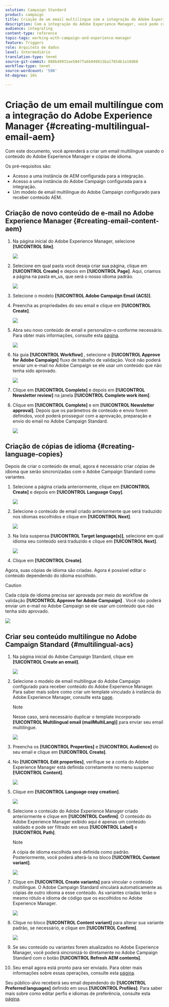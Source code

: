 ```yaml
---
solution: Campaign Standard
product: campaign
title: Criação de um email multilíngue com a integração do Adobe Experience Manager.
description: Com a integração do Adobe Experience Manager, você pode criar conteúdo diretamente no AEM e usá-lo posteriormente no Adobe Campaign.
audience: integrating
content-type: reference
topic-tags: working-with-campaign-and-experience-manager
feature: Triggers
role: Arquiteto de dados
level: Intermediário
translation-type: tm+mt
source-git-commit: 088b49931ee5047fa6b949813ba17654b1e10d60
workflow-type: tm+mt
source-wordcount: '598'
ht-degree: 16%

---
```



# Criação de um email multilíngue com a integração do Adobe Experience Manager {#creating-multilingual-email-aem}

Com este documento, você aprenderá a criar um email multilíngue usando o conteúdo do Adobe Experience Manager e cópias de idioma.

Os pré-requisitos são:

* Acesso a uma instância de AEM configurada para a integração.
* Acesso a uma instância do Adobe Campaign configurada para a integração.
* Um modelo de email multilíngue do Adobe Campaign configurado para receber conteúdo AEM.

## Criação de novo conteúdo de e-mail no Adobe Experience Manager {#creating-email-content-aem}

1. Na página inicial do Adobe Experience Manager, selecione **[!UICONTROL Site]**.

   ![](assets/aem_acs_1.png)

1. Selecione em qual pasta você deseja criar sua página, clique em **[!UICONTROL Create]** e depois em **[!UICONTROL Page]**. Aqui, criamos a página na pasta en_us, que será o nosso idioma padrão.

   ![](assets/aem_acs_2.png)

1. Selecione o modelo **[!UICONTROL Adobe Campaign Email (ACS)]**.

1. Preencha as propriedades do seu email e clique em **[!UICONTROL Create]**.

   ![](assets/aem_acs_3.png)

1. Abra seu novo conteúdo de email e personalize-o conforme necessário. Para obter mais informações, consulte esta [página](../../integrating/using/creating-email-experience-manager.md#editing-email-aem).

   ![](assets/aem_acs_4.png)

1. Na guia **[!UICONTROL Workflow]** , selecione o **[!UICONTROL Approve for Adobe Campaign]** fluxo de trabalho de validação. Você não poderá enviar um e-mail no Adobe Campaign se ele usar um conteúdo que não tenha sido aprovado.

   ![](assets/aem_acs_7.png)

1. Clique em **[!UICONTROL Complete]** e depois em **[!UICONTROL Newsletter review]** na janela **[!UICONTROL Complete work item]**.

1. Clique em **[!UICONTROL Complete]** e em **[!UICONTROL Newsletter approval]**. Depois que os parâmetros de conteúdo e envio forem definidos, você poderá prosseguir com a aprovação, preparação e envio do email no Adobe Campaign Standard.

   ![](assets/aem_acs_8.png)

## Criação de cópias de idioma {#creating-language-copies}

Depois de criar o conteúdo de email, agora é necessário criar cópias de idioma que serão sincronizadas com o Adobe Campaign Standard como variantes.

1. Selecione a página criada anteriormente, clique em **[!UICONTROL Create]** e depois em **[!UICONTROL Language Copy]**.

   ![](assets/aem_acs_5.png)

1. Selecione o conteúdo de email criado anteriormente que será traduzido nos idiomas escolhidos e clique em **[!UICONTROL Next]**.

   ![](assets/aem_acs_6.png)

1. Na lista suspensa **[!UICONTROL Target language(s)]**, selecione em qual idioma seu conteúdo será traduzido e clique em **[!UICONTROL Next]**.

   ![](assets/aem_acs_9.png)

1. Clique em **[!UICONTROL Create]**.

Agora, suas cópias de idioma são criadas. Agora é possível editar o conteúdo dependendo do idioma escolhido.

>[!CAUTION]
>
>Cada cópia de idioma precisa ser aprovada por meio do workflow de validação **[!UICONTROL Approve for Adobe Campaign]** . Você não poderá enviar um e-mail no Adobe Campaign se ele usar um conteúdo que não tenha sido aprovado.

![](assets/aem_acs_11.png)

## Criar seu conteúdo multilíngue no Adobe Campaign Standard {#multilingual-acs}

1. Na página inicial do Adobe Campaign Standard, clique em **[!UICONTROL Create an email]**.

   ![](assets/aem_acs_12.png)

1. Selecione o modelo de email multilíngue do Adobe Campaign configurado para receber conteúdo do Adobe Experience Manager. Para saber mais sobre como criar um template vinculado à instância do Adobe Experience Manager, consulte esta [page](../../integrating/using/configure-experience-manager.md#config-acs).

   >[!NOTE]
   >
   >Nesse caso, será necessário duplicar o template incorporado **[!UICONTROL Multilingual email (mailMultiLang)]** para enviar seu email multilíngue.

   ![](assets/aem_acs_13.png)

1. Preencha os **[!UICONTROL Properties]** e **[!UICONTROL Audience]** do seu email e clique em **[!UICONTROL Create]**.

1. No **[!UICONTROL Edit properties]**, verifique se a conta do Adobe Experience Manager está definida corretamente no menu suspenso **[!UICONTROL Content]**.

   ![](assets/aem_acs_20.png)

1. Clique em **[!UICONTROL Language copy creation]**.

   ![](assets/aem_acs_16.png)

1. Selecione o conteúdo do Adobe Experience Manager criado anteriormente e clique em **[!UICONTROL Confirm]**. O conteúdo do Adobe Experience Manager exibido aqui é apenas um conteúdo validado e pode ser filtrado em seus **[!UICONTROL Label]** e **[!UICONTROL Path]**.

   >[!NOTE]
   >
   >A cópia de idioma escolhida será definida como padrão. Posteriormente, você poderá alterá-la no bloco **[!UICONTROL Content variant]**.

   ![](assets/aem_acs_17.png)

1. Clique em **[!UICONTROL Create variants]** para vincular o conteúdo multilíngue. O Adobe Campaign Standard vinculará automaticamente as cópias de outro idioma a esse conteúdo. As variantes criadas terão o mesmo rótulo e idioma de código que os escolhidos no Adobe Experience Manager.

   ![](assets/aem_acs_18.png)

1. Clique no bloco **[!UICONTROL Content variant]** para alterar sua variante padrão, se necessário, e clique em **[!UICONTROL Confirm]**.

   ![](assets/aem_acs_19.png)

1. Se seu conteúdo ou variantes forem atualizados no Adobe Experience Manager, você poderá sincronizá-lo diretamente no Adobe Campaign Standard com o botão **[!UICONTROL Refresh AEM contents]**.

1. Seu email agora está pronto para ser enviado. Para obter mais informações sobre essas operações, consulte esta [página](../../sending/using/get-started-sending-messages.md).

Seu público-alvo receberá seu email dependendo do **[!UICONTROL Preferred languages]** definido em seus **[!UICONTROL Profiles]**. Para saber mais sobre como editar perfis e idiomas de preferência, consulte esta [página](../../audiences/using/editing-profiles.md).
